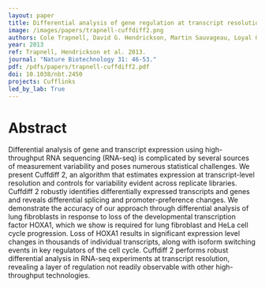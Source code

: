 ```yaml
---
layout: paper
title: Differential analysis of gene regulation at transcript resolution with RNA-seq
image: /images/papers/trapnell-cuffdiff2.png
authors: Cole Trapnell, David G. Hendrickson, Martin Sauvageau, Loyal Goff, John L. Rinn, Lior Pachter.
year: 2013
ref: Trapnell, Hendrickson et al. 2013.
journal: "Nature Biotechnology 31: 46-53."
pdf: /pdfs/papers/trapnell-cuffdiff2.pdf
doi: 10.1038/nbt.2450
projects: Cufflinks
led_by_lab: True
---
```


# Abstract

Differential analysis of gene and transcript expression using high-throughput RNA sequencing (RNA-seq) is complicated by several sources of measurement variability and poses numerous statistical challenges. We present Cuffdiff 2, an algorithm that estimates expression at transcript-level resolution and controls for variability evident across replicate libraries. Cuffdiff 2 robustly identifies differentially expressed transcripts and genes and reveals differential splicing and promoter-preference changes. We demonstrate the accuracy of our approach through differential analysis of lung fibroblasts in response to loss of the developmental transcription factor HOXA1, which we show is required for lung fibroblast and HeLa cell cycle progression. Loss of HOXA1 results in significant expression level changes in thousands of individual transcripts, along with isoform switching events in key regulators of the cell cycle. Cuffdiff 2 performs robust differential analysis in RNA-seq experiments at transcript resolution, revealing a layer of regulation not readily observable with other high-throughput technologies.